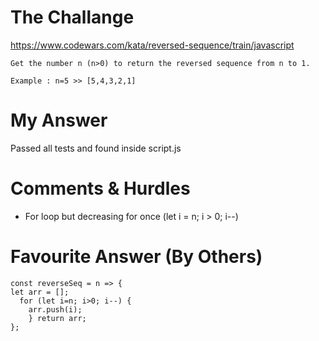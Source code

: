 # The Challange

https://www.codewars.com/kata/reversed-sequence/train/javascript

```
Get the number n (n>0) to return the reversed sequence from n to 1.

Example : n=5 >> [5,4,3,2,1]
```

# My Answer

Passed all tests and found inside script.js

# Comments & Hurdles

* For loop but decreasing for once (let i = n; i > 0; i--)

# Favourite Answer (By Others)
```
const reverseSeq = n => {
let arr = [];
  for (let i=n; i>0; i--) {
    arr.push(i);
    } return arr;
};
```